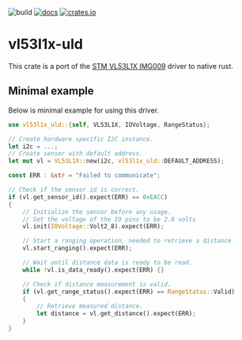 ![build](https://github.com/TomSievers/vl53l1x-rs/actions/workflows/rust.yml/badge.svg)
[![docs](https://img.shields.io/badge/docs-stable-blue)](https://docs.rs/vl53l1x-uld/)
[![crates.io](https://img.shields.io/crates/v/vl53l1x-uld)](https://crates.io/crates/vl53l1x-uld)

# vl53l1x-uld
This crate is a port of the [STM VL53L1X IMG009][driver-page] driver to native rust.

[driver-page]: https://www.st.com/content/st_com/en/products/embedded-software/imaging-software/stsw-img009.html#overview

## Minimal example

Below is minimal example for using this driver.

```rust
use vl53l1x_uld::{self, VL53L1X, IOVoltage, RangeStatus};

// Create hardware specific I2C instance.
let i2c = ...;
// Create sensor with default address. 
let mut vl = VL53L1X::new(i2c, vl53l1x_uld::DEFAULT_ADDRESS);

const ERR : &str = "Failed to communicate";

// Check if the sensor id is correct.
if (vl.get_sensor_id().expect(ERR) == 0xEACC)
{
    // Initialize the sensor before any usage.
    // Set the voltage of the IO pins to be 2.8 volts
    vl.init(IOVoltage::Volt2_8).expect(ERR);

    // Start a ranging operation, needed to retrieve a distance
    vl.start_ranging().expect(ERR);

    // Wait until distance data is ready to be read.
    while !vl.is_data_ready().expect(ERR) {}

    // Check if distance measurement is valid.
    if (vl.get_range_status().expect(ERR) == RangeStatus::Valid)
    {
        // Retrieve measured distance.
        let distance = vl.get_distance().expect(ERR);
    }
}

```
